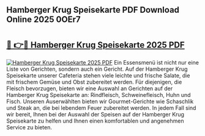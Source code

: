 ## Hamberger Krug Speisekarte PDF Download Online 2025 0OEr7

# <h2><a href="http://gcb54u.nevu.top/?p=Hamberger+Krug+Speisekarte">🔗 👉🔴 Hamberger Krug Speisekarte 2025 PDF</a></h2>

[![Hamberger Krug Speisekarte 2025 PDF](https://i.imgur.com/dBaPXMq.png)](http://gcb54u.nevu.top/?p=Hamberger+Krug+Speisekarte)
Ein Essensmenü ist nicht nur eine Liste von Gerichten, sondern auch ein Gericht. Auf der Hamberger Krug Speisekarte unserer Cafeteria stehen viele leichte und frische Salate, die mit frischem Gemüse und Obst zubereitet werden. Für diejenigen, die Fleisch bevorzugen, bieten wir eine Auswahl an Gerichten auf der Hamberger Krug Speisekarte an: Rindfleisch, Schweinefleisch, Huhn und Fisch. Unseren Auserwählten bieten wir Gourmet-Gerichte wie Schaschlik und Steak an, die bei lebendem Feuer zubereitet werden. In jedem Fall sind wir bereit, Ihnen bei der Auswahl der Speisen auf der Hamberger Krug Speisekarte zu helfen und Ihnen einen komfortablen und angenehmen Service zu bieten.
